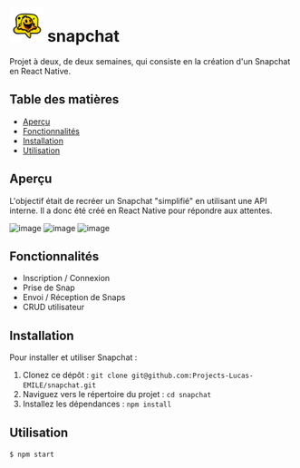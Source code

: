 # <img src="./snapchat/assets/icon.png" style="width: 60px; height: 60px"> snapchat

Projet à deux, de deux semaines, qui consiste en la création d'un Snapchat en React Native.

## Table des matières

- [Aperçu](#aperçu)
- [Fonctionnalités](#fonctionnalités)
- [Installation](#installation)
- [Utilisation](#utilisation)

## Aperçu

L'objectif était de recréer un Snapchat "simplifié" en utilisant une API interne. Il a donc été créé en React Native pour répondre aux attentes.
<div flex>
  <img width="240" alt="image" src="https://github.com/Projects-Lucas-EMILE/snapchat/assets/118727247/c8515c46-9bf3-4a65-a28a-4151fc0375f1">
  <img width="240" alt="image" src="https://github.com/Projects-Lucas-EMILE/snapchat/assets/118727247/81a14d37-4e16-4592-a38b-4de77e403f99">
  <img width="240" alt="image" src="https://github.com/Projects-Lucas-EMILE/snapchat/assets/118727247/f2172750-b417-44c8-94d9-6479b1aea87d">
</div>


## Fonctionnalités

- Inscription / Connexion
- Prise de Snap
- Envoi / Réception de Snaps
- CRUD utilisateur

## Installation

Pour installer et utiliser Snapchat :

1. Clonez ce dépôt : `git clone git@github.com:Projects-Lucas-EMILE/snapchat.git`
2. Naviguez vers le répertoire du projet : `cd snapchat`
3. Installez les dépendances : `npm install`

## Utilisation

```bash
$ npm start

